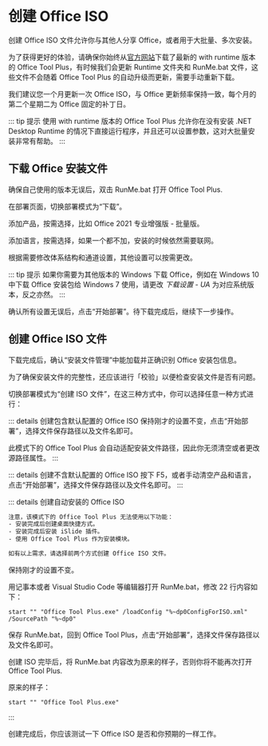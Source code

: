 # 创建 Office ISO

创建 Office ISO 文件允许你与其他人分享 Office，或者用于大批量、多次安装。

为了获得更好的体验，请确保你始终从[官方网站](https://otp.landian.vip/)下载了最新的 with runtime 版本的 Office Tool Plus，有时候我们会更新 Runtime 文件夹和 RunMe.bat 文件，这些文件不会随着 Office Tool Plus 的自动升级而更新，需要手动重新下载。

我们建议您一个月更新一次 Office ISO，与 Office 更新频率保持一致，每个月的第二个星期二为 Office 固定的补丁日。

::: tip 提示
使用 with runtime 版本的 Office Tool Plus 允许你在没有安装 .NET Desktop Runtime 的情况下直接运行程序，并且还可以设置参数，这对大批量安装非常有帮助。
:::

## 下载 Office 安装文件

确保自己使用的版本无误后，双击 RunMe.bat 打开 Office Tool Plus.

在部署页面，切换部署模式为“下载”。

添加产品，按需选择，比如 Office 2021 专业增强版 - 批量版。

添加语言，按需选择，如果一个都不加，安装的时候依然需要联网。

根据需要修改体系结构和通道设置，其他设置可以按需更改。

::: tip 提示
如果你需要为其他版本的 Windows 下载 Office，例如在 Windows 10 中下载 Office 安装包给 Windows 7 使用，请更改 *下载设置 - UA* 为对应系统版本，反之亦然。
:::

确认所有设置无误后，点击“开始部署”。待下载完成后，继续下一步操作。

## 创建 Office ISO 文件

下载完成后，确认“安装文件管理”中能加载并正确识别 Office 安装包信息。

为了确保安装文件的完整性，还应该进行「校验」以便检查安装文件是否有问题。

切换部署模式为“创建 ISO 文件”，在这三种方式中，你可以选择任意一种方式进行：

::: details 创建包含默认配置的 Office ISO
保持刚才的设置不变，点击“开始部署”，选择文件保存路径以及文件名即可。

此模式下的 Office Tool Plus 会自动适配安装文件路径，因此你无须清空或者更改源路径属性。
:::

::: details 创建不含默认配置的 Office ISO
按下 F5，或者手动清空产品和语言，点击“开始部署”，选择文件保存路径以及文件名即可。
:::

::: details 创建自动安装的 Office ISO

``` txt
注意，该模式下的 Office Tool Plus 无法使用以下功能：
- 安装完成后创建桌面快捷方式。
- 安装完成后安装 iSlide 插件。
- 使用 Office Tool Plus 作为安装模块。

如有以上需求，请选择前两个方式创建 Office ISO 文件。
```

保持刚才的设置不变。

用记事本或者 Visual Studio Code 等编辑器打开 RunMe.bat，修改 22 行内容如下：

``` batch
start "" "Office Tool Plus.exe" /loadConfig "%~dp0ConfigForISO.xml" /SourcePath "%~dp0"
```

保存 RunMe.bat，回到 Office Tool Plus，点击“开始部署”，选择文件保存路径以及文件名即可。

创建 ISO 完毕后，将 RunMe.bat 内容改为原来的样子，否则你将不能再次打开 Office Tool Plus.

原来的样子：

``` batch
start "" "Office Tool Plus.exe"
```

:::

创建完成后，你应该测试一下 Office ISO 是否和你预期的一样工作。
